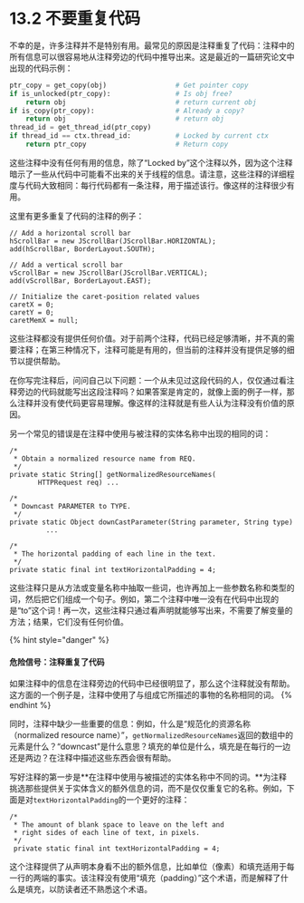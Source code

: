 # 13.2 不要重复代码

不幸的是，许多注释并不是特别有用。最常见的原因是注释重复了代码：注释中的所有信息可以很容易地从注释旁边的代码中推导出来。这是最近的一篇研究论文中出现的代码示例：

```python
ptr_copy = get_copy(obj)                 # Get pointer copy 
if is_unlocked(ptr_copy):                # Is obj free?
    return obj                           # return current obj
if is_copy(ptr_copy):                    # Already a copy?
    return obj                           # return obj
thread_id = get_thread_id(ptr_copy) 
if thread_id == ctx.thread_id:           # Locked by current ctx
    return ptr_copy                      # Return copy
```

这些注释中没有任何有用的信息，除了“Locked by”这个注释以外，因为这个注释暗示了一些从代码中可能看不出来的关于线程的信息。请注意，这些注释的详细程度与代码大致相同：每行代码都有一条注释，用于描述该行。像这样的注释很少有用。

这里有更多重复了代码的注释的例子：

```
// Add a horizontal scroll bar 
hScrollBar = new JScrollBar(JScrollBar.HORIZONTAL); 
add(hScrollBar, BorderLayout.SOUTH);

// Add a vertical scroll bar 
vScrollBar = new JScrollBar(JScrollBar.VERTICAL); 
add(vScrollBar, BorderLayout.EAST);

// Initialize the caret-position related values 
caretX = 0; 
caretY = 0;
caretMemX = null;
```

这些注释都没有提供任何价值。对于前两个注释，代码已经足够清晰，并不真的需要注释；在第三种情况下，注释可能是有用的，但当前的注释并没有提供足够的细节以提供帮助。

在你写完注释后，问问自己以下问题：一个从未见过这段代码的人，仅仅通过看注释旁边的代码就能写出这段注释吗？如果答案是肯定的，就像上面的例子一样，那么注释并没有使代码更容易理解。像这样的注释就是有些人认为注释没有价值的原因。

另一个常见的错误是在注释中使用与被注释的实体名称中出现的相同的词：

```
/* 
 * Obtain a normalized resource name from REQ.
 */ 
private static String[] getNormalizedResourceNames(
       HTTPRequest req) ...

/* 
 * Downcast PARAMETER to TYPE.
 */ 
private static Object downCastParameter(String parameter, String type) 
         ...

/* 
 * The horizontal padding of each line in the text. 
 */ 
private static final int textHorizontalPadding = 4;
```

这些注释只是从方法或变量名称中抽取一些词，也许再加上一些参数名称和类型的词，然后把它们组成一个句子。例如，第二个注释中唯一没有在代码中出现的是“to”这个词！再一次，这些注释只通过看声明就能够写出来，不需要了解变量的方法；结果，它们没有任何价值。

{% hint style="danger" %}
#### **危险信号：注释重复了代码**

如果注释中的信息在注释旁边的代码中已经很明显了，那么这个注释就没有帮助。这方面的一个例子是，注释中使用了与组成它所描述的事物的名称相同的词。
{% endhint %}

同时，注释中缺少一些重要的信息：例如，什么是“规范化的资源名称（normalized resource name）”，`getNormalizedResourceNames`返回的数组中的元素是什么？“downcast”是什么意思？填充的单位是什么，填充是在每行的一边还是两边？在注释中描述这些东西会很有帮助。

写好注释的第一步是**在注释中使用与被描述的实体名称中不同的词。**为注释挑选那些提供关于实体含义的额外信息的词，而不是仅仅重复它的名称。例如，下面是对`textHorizontalPadding`的一个更好的注释：

```
/* 
 * The amount of blank space to leave on the left and 
 * right sides of each line of text, in pixels.
 */ 
 private static final int textHorizontalPadding = 4;
```

这个注释提供了从声明本身看不出的额外信息，比如单位（像素）和填充适用于每一行的两端的事实。该注释没有使用“填充（padding）”这个术语，而是解释了什么是填充，以防读者还不熟悉这个术语。
